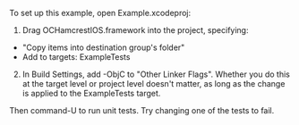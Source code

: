 To set up this example, open Example.xcodeproj:

1. Drag OCHamcrestIOS.framework into the project, specifying:
  * "Copy items into destination group's folder"
  * Add to targets: ExampleTests
2. In Build Settings, add -ObjC to "Other Linker Flags". Whether you do this at
   the target level or project level doesn't matter, as long as the change is
   applied to the ExampleTests target.


Then command-U to run unit tests. Try changing one of the tests to fail.

